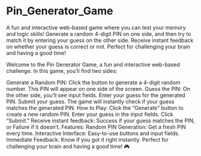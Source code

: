 # Pin_Generator_Game
A fun and interactive web-based game where you can test your memory and logic skills! Generate a random 4-digit PIN on one side, and then try to match it by entering your guess on the other side. Receive instant feedback on whether your guess is correct or not. Perfect for challenging your brain and having a good time!


Welcome to the Pin Generator Game, a fun and interactive web-based challenge. In this game, you’ll find two sides:

Generate a Random PIN:
Click the button to generate a 4-digit random number.
This PIN will appear on one side of the screen.
Guess the PIN:
On the other side, you’ll see input fields.
Enter your guess for the generated PIN.
Submit your guess.
The game will instantly check if your guess matches the generated PIN.
How to Play:
Click the “Generate” button to create a new random PIN.
Enter your guess in the input fields.
Click “Submit.”
Receive instant feedback: Success if your guess matches the PIN, or Failure if it doesn’t.
Features:
Random PIN Generation: Get a fresh PIN every time.
Interactive Interface: Easy-to-use buttons and input fields.
Immediate Feedback: Know if you got it right instantly.
Perfect for challenging your brain and having a good time! 🎮
